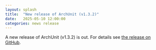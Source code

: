```yaml
---
layout: splash
title:  "New release of ArchUnit (v1.3.2)"
date:   2025-05-10 12:00:00
categories: news release
---
```


A new release of ArchUnit (v1.3.2) is out. For details see [the release on GitHub](https://github.com/TNG/ArchUnit/releases/tag/v1.3.2 "ArchUnit v1.3.2 on GitHub").

